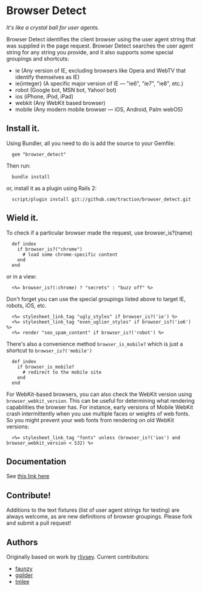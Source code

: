 # Browser Detect
_It's like a crystal ball for user agents._

Browser Detect identifies the client browser using the user agent string that was supplied in the page request. Browser Detect searches the user agent string for any string you provide, and it also supports some special groupings and shortcuts:

  * ie (Any version of IE, excluding browsers like Opera and WebTV that identify themselves as IE)
  * ie{integer} (A specific major version of IE — "ie6", "ie7", "ie8", etc.)
  * robot (Google bot, MSN bot, Yahoo! bot)
  * ios (iPhone, iPod, iPad)
  * webkit (Any WebKit based browser)
  * mobile (Any modern mobile browser — iOS, Android, Palm webOS)

## Install it.

Using Bundler, all you need to do is add the source to your Gemfile:
```
  gem "browser_detect"
```
Then run:
```
  bundle install
```
or, install it as a plugin using Rails 2:
```
  script/plugin install git://github.com/traction/browser_detect.git
```
## Wield it.

To check if a particular browser made the request, use browser_is?(name)
```
  def index
    if browser_is?("chrome")
      # load some chrome-specific content
    end
  end
```
or in a view:
```
  <%= browser_is?(:chrome) ? "secrets" : "buzz off" %>
```
Don't forget you can use the special groupings listed above to target IE, robots, iOS, etc.
```
  <%= stylesheet_link_tag "ugly_styles" if browser_is?('ie') %>
  <%= stylesheet_link_tag "even_uglier_styles" if browser_is?('ie6') %>
  <%= render "seo_spam_content" if browser_is?('robot') %>
```
There's also a convenience method `browser_is_mobile?` which is just a shortcut to `browser_is?('mobile')`
```
  def index
    if browser_is_mobile?
      # redirect to the mobile site
    end
  end
```
For WebKit-based browsers, you can also check the WebKit version using `browser_webkit_version`. This can be useful for determining what rendering capabilities the browser has. For instance, early versions of Mobile WebKit crash intermittently when you use multiple faces or weights of web fonts. So you might prevent your web fonts from rendering on old WebKit versions:
```
  <%= stylesheet_link_tag "fonts" unless (browser_is?('ios') and browser_webkit_version < 532) %>
```
## Documentation

See [this link here](http://rdoc.info/github/traction/browser_detect/master/frames)

## Contribute!

Additions to the text fixtures (list of user agent strings for testing) are always welcome, as are new definitions of browser groupings. Please fork and submit a pull request!

## Authors

Originally based on work by [rlivsey](http://github.com/rlivsey). Current contributors:

  * [faunzy](http://github.com/faunzy)
  * [ggilder](http://github.com/ggilder)
  * [tmlee](http://github.com/tmlee)
